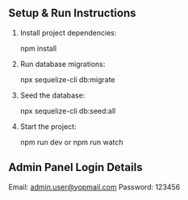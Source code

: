 
## Setup & Run Instructions

1. Install project dependencies:

   npm install

2. Run database migrations:

   npx sequelize-cli db:migrate

3. Seed the database:

   npx sequelize-cli db:seed:all

4. Start the project:

   npm run dev or npm run watch

## Admin Panel Login Details

Email: admin.user@yopmail.com
Password: 123456


